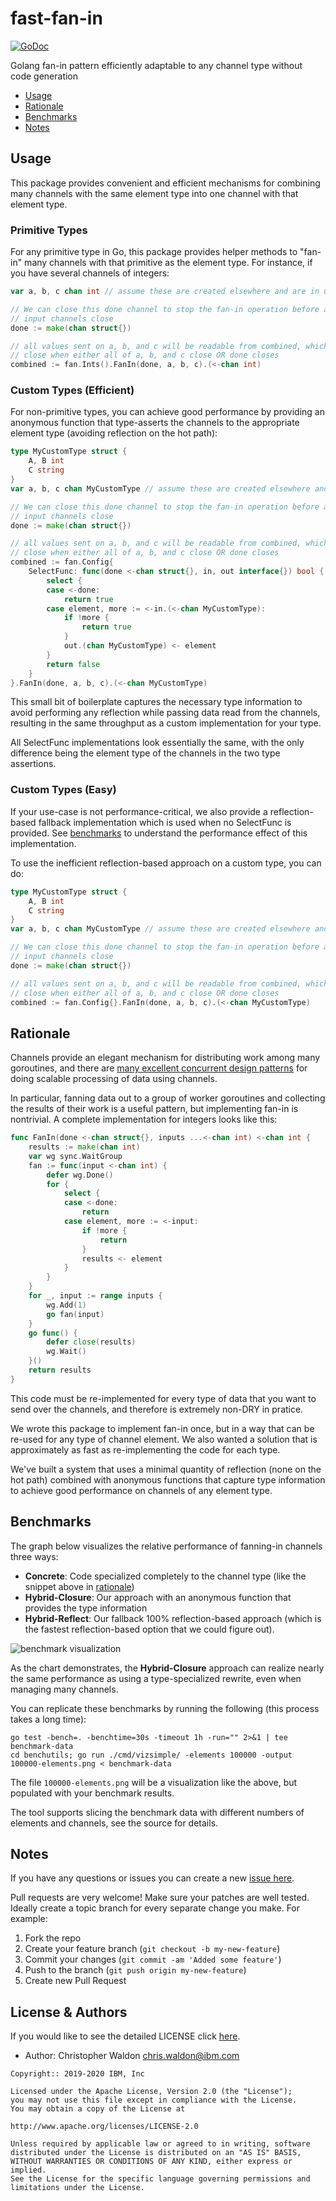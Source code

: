 # fast-fan-in

[![GoDoc](https://godoc.org/github.com/IBM/fast-fan-in?status.svg)](https://godoc.org/github.com/IBM/fast-fan-in)

Golang fan-in pattern efficiently adaptable to any channel type without code generation

- [Usage](#usage)
- [Rationale](#rationale)
- [Benchmarks](#benchmarks)
- [Notes](#notes)

## Usage

This package provides convenient and efficient mechanisms for combining many channels
with the same element type into one channel with that element type.

### Primitive Types

For any primitive type in Go, this package provides helper methods to "fan-in" many
channels with that primitive as the element type. For instance, if you have several
channels of integers:

```go
var a, b, c chan int // assume these are created elsewhere and are in use

// We can close this done channel to stop the fan-in operation before all of the
// input channels close
done := make(chan struct{})

// all values sent on a, b, and c will be readable from combined, which will only
// close when either all of a, b, and c close OR done closes
combined := fan.Ints().FanIn(done, a, b, c).(<-chan int)
```

### Custom Types (Efficient)

For non-primitive types, you can achieve good performance by providing an anonymous function
that type-asserts the channels to the appropriate element type (avoiding reflection on the
hot path):

```go
type MyCustomType struct {
    A, B int
    C string
}
var a, b, c chan MyCustomType // assume these are created elsewhere and are in use

// We can close this done channel to stop the fan-in operation before all of the
// input channels close
done := make(chan struct{})

// all values sent on a, b, and c will be readable from combined, which will only
// close when either all of a, b, and c close OR done closes
combined := fan.Config{
    SelectFunc: func(done <-chan struct{}, in, out interface{}) bool {
 		select {
 		case <-done:
 			return true
 		case element, more := <-in.(<-chan MyCustomType):
 			if !more {
 				return true
 			}
 			out.(chan MyCustomType) <- element
 		}
 		return false
 	}
}.FanIn(done, a, b, c).(<-chan MyCustomType)
```

This small bit of boilerplate captures the necessary type information to avoid performing
any reflection while passing data read from the channels, resulting in the same throughput
as a custom implementation for your type.

All SelectFunc implementations look essentially the same, with the only difference being
the element type of the channels in the two type assertions.

### Custom Types (Easy)

If your use-case is not performance-critical, we also provide a reflection-based fallback
implementation which is used when no SelectFunc is provided. See [benchmarks](#benchmarks)
to understand the performance effect of this implementation.

To use the inefficient reflection-based approach on a custom type, you can do:

```go
type MyCustomType struct {
    A, B int
    C string
}
var a, b, c chan MyCustomType // assume these are created elsewhere and are in use

// We can close this done channel to stop the fan-in operation before all of the
// input channels close
done := make(chan struct{})

// all values sent on a, b, and c will be readable from combined, which will only
// close when either all of a, b, and c close OR done closes
combined := fan.Config{}.FanIn(done, a, b, c).(<-chan MyCustomType)
```

## Rationale

Channels provide an elegant mechanism for distributing work among many goroutines, and
there are [many excellent concurrent design patterns](https://blog.golang.org/pipelines) for doing scalable processing
of data using channels.

In particular, fanning data out to a group of worker goroutines and collecting the results
of their work is a useful pattern, but implementing fan-in is nontrivial. A complete
implementation for integers looks like this:

```go
func FanIn(done <-chan struct{}, inputs ...<-chan int) <-chan int {
	results := make(chan int)
	var wg sync.WaitGroup
	fan := func(input <-chan int) {
		defer wg.Done()
		for {
			select {
			case <-done:
				return
			case element, more := <-input:
				if !more {
					return
				}
				results <- element
			}
		}
	}
	for _, input := range inputs {
		wg.Add(1)
		go fan(input)
	}
	go func() {
		defer close(results)
		wg.Wait()
	}()
	return results
}
```

This code must be re-implemented for every type of data that you want to send
over the channels, and therefore is extremely non-DRY in pratice.

We wrote this package to implement fan-in once, but in a way that can be re-used
for any type of channel element. We also wanted a solution that is approximately as
fast as re-implementing the code for each type.

We've built a system that uses a minimal quantity of reflection (none on the
hot path) combined with anonymous functions that capture type information to achieve
good performance on channels of any element type.

## Benchmarks

The graph below visualizes the relative performance of fanning-in channels three
ways:

- **Concrete**: Code specialized completely to the channel type (like the snippet above in [rationale](#rationale))
- **Hybrid-Closure**: Our approach with an anonymous function that provides the type information
- **Hybrid-Reflect**: Our fallback 100% reflection-based approach (which is the fastest reflection-based option that we could figure out).

![benchmark visualization](https://raw.githubusercontent.com/IBM/fast-fan-in/master/img/benchmarks.png)

As the chart demonstrates, the **Hybrid-Closure** approach can realize nearly the same performance as using a type-specialized rewrite, even when managing many channels.

You can replicate these benchmarks by running the following (this process takes a long time):

```shell
go test -bench=. -benchtime=30s -timeout 1h -run="" 2>&1 | tee benchmark-data
cd benchutils; go run ./cmd/vizsimple/ -elements 100000 -output 100000-elements.png < benchmark-data
```

The file `100000-elements.png` will be a visualization like the above, but populated with your benchmark results.

The tool supports slicing the benchmark data with different numbers of elements and channels, see the source for details.

## Notes

If you have any questions or issues you can create a new [issue here](https://github.com/ibm/fast-fan-in/issues).

Pull requests are very welcome! Make sure your patches are well tested.
Ideally create a topic branch for every separate change you make. For
example:

1. Fork the repo
2. Create your feature branch (`git checkout -b my-new-feature`)
3. Commit your changes (`git commit -am 'Added some feature'`)
4. Push to the branch (`git push origin my-new-feature`)
5. Create new Pull Request

## License & Authors

If you would like to see the detailed LICENSE click [here](LICENSE).

- Author: Christopher Waldon  <chris.waldon@ibm.com>

```text
Copyright:: 2019-2020 IBM, Inc

Licensed under the Apache License, Version 2.0 (the "License");
you may not use this file except in compliance with the License.
You may obtain a copy of the License at

http://www.apache.org/licenses/LICENSE-2.0

Unless required by applicable law or agreed to in writing, software
distributed under the License is distributed on an "AS IS" BASIS,
WITHOUT WARRANTIES OR CONDITIONS OF ANY KIND, either express or implied.
See the License for the specific language governing permissions and
limitations under the License.
```
